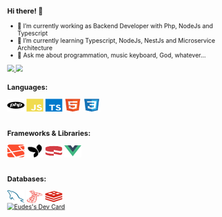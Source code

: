 ### Hi there!  👋

<!--
**eudesenv/eudesenv** is a ✨ _special_ ✨ repository because its `README.md` (this file) appears on your GitHub profile.

Here are some ideas to get you started:
-->

- 🔭 I’m currently working as Backend Developer with Php, NodeJs and Typescript
- 🌱 I’m currently learning Typescript, NodeJs, NestJs and Microservice Architecture
- 💬 Ask me about programmation, music keyboard, God, whatever...

<!-- in your header -->
<link rel="stylesheet" href="https://cdn.jsdelivr.net/gh/devicons/devicon@v2.12.0/devicon.min.css">

 <div>
  <a href="https://github.com/eudesenv">
  <img height="180em" src="https://github-readme-stats.vercel.app/api?username=eudesenv&show_icons=true&theme=onedark&include_all_commits=true&count_private=true"/>
  <img height="180em" src="https://github-readme-stats.vercel.app/api/top-langs/?username=eudesenv&layout=compact&langs_count=12&theme=onedark&count_private=true"/>
  </a>
</div>
  
### Languages: 
<div style="display: inline_block">
    <img align="center" alt="Eudes-Php" height="30" width="40" src="https://raw.githubusercontent.com/devicons/devicon/master/icons/php/php-plain.svg">
    <img align="center" alt="Eudes-Js" height="30" width="40" src="https://raw.githubusercontent.com/devicons/devicon/master/icons/javascript/javascript-plain.svg">
    <img align="center" alt="Eudes-Ts" height="30" width="40" src="https://raw.githubusercontent.com/devicons/devicon/master/icons/typescript/typescript-plain.svg">
    <img align="center" alt="Eudes-HTML" height="30" width="40" src="https://raw.githubusercontent.com/devicons/devicon/master/icons/html5/html5-original.svg">
    <img align="center" alt="Eudes-CSS" height="30" width="40" src="https://raw.githubusercontent.com/devicons/devicon/master/icons/css3/css3-original.svg">
</div>
<br>

 ### Frameworks & Libraries:
<div style="display: inline_block">
  <img align="center" alt="Eudes-Laravel" height="30" width="40" src="https://raw.githubusercontent.com/devicons/devicon/master/icons/laravel/laravel-plain.svg">
  <img align="center" alt="Eudes-Yii" height="30" width="40" src="https://raw.githubusercontent.com/devicons/devicon/master/icons/yii/yii-plain.svg">
  <img align="center" alt="Eudes-Cake" height="30" width="40" src="https://raw.githubusercontent.com/devicons/devicon/master/icons/cakephp/cakephp-plain.svg">
  <img align="center" alt="Eudes-Vue" height="30" width="40" src="https://raw.githubusercontent.com/devicons/devicon/master/icons/vuejs/vuejs-original.svg">
</div>
<br> 

### Databases:
<div style="display: inline_block">  
    <img align="center" alt="Eudes-MySql" height="30" width="40" src="https://raw.githubusercontent.com/devicons/devicon/master/icons/mysql/mysql-plain.svg">
    <img align="center" alt="Eudes-SqlServer" height="30" width="40" src="https://raw.githubusercontent.com/devicons/devicon/master/icons/microsoftsqlserver/microsoftsqlserver-plain.svg">
  <img align="center" alt="Eudes-Redis" height="30" width="40" src="https://raw.githubusercontent.com/devicons/devicon/master/icons/redis/redis-plain.svg">
</div>

<div style="display: inline_block">  
  <a href="https://app.daily.dev/eudesenv"><img src="https://api.daily.dev/devcards/v2/EwStza0hmu2QedJtvBeF4.png?r=pds&type=default" width="356" alt="Eudes's Dev Card"/></a>
</div>
